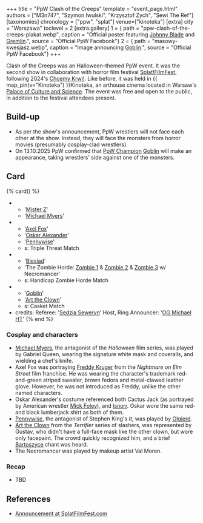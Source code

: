+++
title = "PpW Clash of the Creeps"
template = "event_page.html"
authors = ["M3n747", "Szymon Iwulski", "Krzysztof Zych", "Sewi The Ref"]
[taxonomies]
chronology = ["ppw", "splat"]
venue=["kinoteka"]
[extra]
city = "Warszawa"
toclevel = 2
[extra.gallery]
1 = { path = "ppw-clash-of-the-creeps-plakat.webp", caption = "Official poster featuring [Johnny Blade](@/w/johnny-blade.md) and [Gremlin](@/w/goblin.md).", source = "Official PpW Facebook"}
2 = { path = "masowy-kwesjasz.webp", caption = "Image announcing [Goblin](@/w/goblin.md).", source = "Official PpW Facebook"}
+++

Clash of the Creeps was an Halloween-themed PpW event. It was the second show in collaboration with horror film festival [Splat!FilmFest](@/o/splat.md), following 2024's [Chcemy Krwi!](@/e/ppw/2024-10-30-ppw_splat-chcemy-krwi.md). Like before, it was held in {{ map_pin(v="Kinoteka") }}Kinoteka, an arthouse cinema located in Warsaw's [Palace of Culture and Science][pkin-wikipedia]. The event was free and open to the public, in addition to the festival attendees present.

## Build-up

* As per the show's announcement, PpW wrestlers will not face each other at the show. Instead, they will face the monsters from horror movies (presumably cosplay-clad wrestlers).
* On 13.10.2025 PpW confirmed that [PpW Champion](@/c/ppw-championship.md) [Goblin](@/w/goblin.md) will make an appearance, taking wrestlers' side against one of the monsters.

## Card

{% card() %}
- - '[Mister Z](@/w/mister-z.md)'
  - '[Michael Myers](@/w/gabriel-queen.md)'
- - '[Axel Fox](@/w/axel-fox.md)'
  - '[Oskar Alexander](@/w/oskar-alexander.md)'
  - '[Pennywise](@/w/olgierd.md)'
  - s: Triple Threat Match
- - '[Biesiad](@/w/biesiad.md)'
  - 'The Zombie Horde: [Zombie 1](@/w/johnny-blade.md) & [Zombie 2](@/w/sedzia-kornel.md) & [Zombie 3](@/w/boro.md) w/ Necromancer'
  - s: Handicap Zombie Horde Match
- - '[Goblin](@/w/goblin.md)'
  - '[Art the Clown](@/w/gustav-gryffin.md)'
  - s: Casket Match
- credits:
   Referee: '[Sędzia Seweryn](@/w/sedzia-seweryn.md)'
   Host, Ring Announcer: '[OG Michael HT](@/w/michael-ht.md)'
{% end %}

### Cosplay and characters

- [Michael Myers][michalek], the antagonist of the _Halloween_ film series, was played by Gabriel Queen, wearing the signature white mask and coveralls, and wielding a chef's knife.
- Axel Fox was portraying [Freddy Kruger][fredek] from the _Nightmare on Elm Street_ film franchise. He was wearing the character's trademark red-and-green striped sweater, brown fedora and metal-clawed leather glove. However, he was not introduced as Freddy, unlike the other named characters.
- Oskar Alexander's costume referenced both Cactus Jack (as portrayed by American wrestler [Mick Foley][szpiczasty-jacek]), and [Isnorr](@/w/isnorr.md). Oskar wore the same red-and black lumberjack shirt as both of them.
- [Pennywise][tim-curry-bez-charakteryzacji], the antagonist of Stephen King's _It_, was played by [Olgierd](@/w/olgierd.md).
- [Art the Clown][artur-pajacewicz] from the _Terrifier_ series of slashers, was represented by Gustav, who didn't have a full-face mask like the other clown, but wore only facepaint. The crowd quickly recognized him, and a brief [Bartoszyce](@/a/polish-wrestling-chants.md#wrestler-specific) chant was heard.
- The Necromancer was played by makeup artist Val Moren.

### Recap

* TBD

## References

* [Announcement at SplatFilmFest.com](https://splatfilmfest.com/wydarzenia_specjalne/wrestling-ppw-x-splatfilmfest-clash-of-the-creeps/)

[pkin-wikipedia]: https://en.wikipedia.org/wiki/Palace_of_Culture_and_Science
[michalek]: https://en.wikipedia.org/wiki/Michael_Myers_(Halloween)
[fredek]: https://en.wikipedia.org/wiki/Freddy_Krueger
[szpiczasty-jacek]: https://en.wikipedia.org/wiki/Mick_Foley
[tim-curry-bez-charakteryzacji]: https://en.wikipedia.org/wiki/Pennywise
[artur-pajacewicz]: https://en.wikipedia.org/wiki/Art_the_Clown
